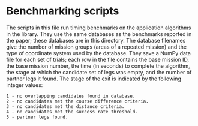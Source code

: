 <!--

SPDX-FileCopyrightText: SAS research group, HFT, Helmut Schmidt University
SPDX-License-Identifier: CC0-1.0

-->

Benchmarking scripts
====================

The scripts in this file run timing benchmarks on the application algorithms in the
library. They use the same databases as the benchmarks reported in the paper; these
databases are in this directory. The database filenames give the number of mission
groups (areas of a repeated mission) and the type of coordinate system used by the
database. They save a NumPy data file for each set of trials; each row in the file
contains the base mission ID, the base mission number, the time (in seconds) to complete
the algorithm, the stage at which the candidate set of legs was empty, and the number of
partner legs it found. The stage of the exit is indicated by the following integer
values:

    1 - no overlapping candidates found in database.
    2 - no candidates met the course difference criteria.
    3 - no candidates met the distance criteria.
    4 - no candidates met the success rate threshold.
    5 - partner legs found.
